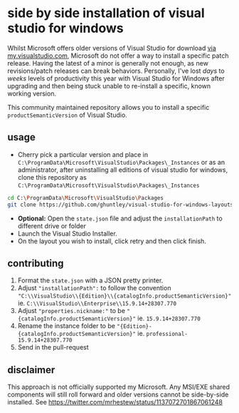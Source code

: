# side by side installation of visual studio for windows

Whilst Microsoft offers older versions of Visual Studio for download [via my.visualstudio.com](https://t.co/HJgKTpg5mq?amp=1), Microsoft do not offer a way to install a specific patch release. Having the latest of a minor is generally not enough, as new revisions/patch releases can break behaviors. Personally, I've lost _days_ to _weeks_ levels of productivity this year with Visual Studio for Windows after upgrading and then being stuck unable to re-install a specific, known working version.

This community maintained repository allows you to install a specific `productSemanticVersion` of Visual Studio. 

## usage

- Cherry pick a particular version and place in `C:\ProgramData\Microsoft\VisualStudio\Packages\_Instances` or as an administrator, after uninstalling all editions of visual studio for windows, clone this repository as `C:\ProgramData\Microsoft\VisualStudio\Packages\_Instances`

```bash
cd C:\ProgramData\Microsoft\VisualStudio\Packages
git clone https://github.com/ghuntley/visual-studio-for-windows-layouts _Instances
```

- **Optional:** Open the `state.json` file and adjust the `installationPath` to different drive or folder
- Launch the Visual Studio Installer.
- On the layout you wish to install, click retry and then click finish.

## contributing

1. Format the `state.json` with a JSON pretty printer.
2. Adjust `"installationPath":` to follow the convention `"C:\\VisualStudio\\{Edition}\\{catalogInfo.productSemanticVersion}"` ie. `C:\\VisualStudio\\Enterprise\\15.9.14+28307.770`
3. Adjust `"properties.nickname:"` to be `"{catalogInfo.productSemanticVersion}"` ie. `15.9.14+28307.770`
4. Rename the instance folder to be `"{Edition}-{catalogInfo.productSemanticVersion}"` ie. `professional-15.9.14+28307.770`
5. Send in the pull-request

## disclaimer

This approach is not officially supported my Microsoft. Any MSI/EXE shared components will still roll forward and older versions cannot be side-by-side installed. See https://twitter.com/mrhestew/status/1137072701867061248
